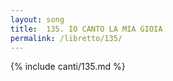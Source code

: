 ```yaml
---
layout: song
title:  135. IO CANTO LA MIA GIOIA
permalink: /libretto/135/
---
```

{% include canti/135.md %}   